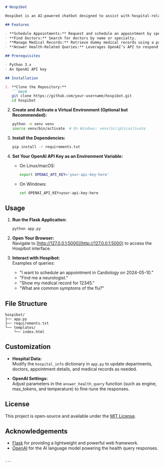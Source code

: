
```markdown
# Hospibot

Hospibot is an AI-powered chatbot designed to assist with hospital-related tasks. It helps patients schedule appointments, find doctors, manage medical records, and answer health-related queries. With its user-friendly interface, Hospibot provides quick, reliable, and efficient support, improving patient experience and streamlining hospital operations.

## Features

- **Schedule Appointments:** Request and schedule an appointment by specifying a department and a date.
- **Find Doctors:** Search for doctors by name or specialty.
- **Manage Medical Records:** Retrieve dummy medical records using a patient ID.
- **Answer Health-Related Queries:** Leverages OpenAI’s API to respond to general health questions.

## Prerequisites

- Python 3.x
- An OpenAI API key

## Installation

1. **Clone the Repository:**
   ```bash
   git clone https://github.com/your-username/hospibot.git
   cd hospibot
   ```

2. **Create and Activate a Virtual Environment (Optional but Recommended):**
   ```bash
   python -m venv venv
   source venv/bin/activate  # On Windows: venv\Scripts\activate
   ```

3. **Install the Dependencies:**
   ```bash
   pip install -r requirements.txt
   ```

4. **Set Your OpenAI API Key as an Environment Variable:**
   - On Linux/macOS:
     ```bash
     export OPENAI_API_KEY='your-api-key-here'
     ```
   - On Windows:
     ```bash
     set OPENAI_API_KEY=your-api-key-here
     ```

## Usage

1. **Run the Flask Application:**
   ```bash
   python app.py
   ```

2. **Open Your Browser:**  
   Navigate to [http://127.0.0.1:5000](http://127.0.0.1:5000) to access the Hospibot interface.

3. **Interact with Hospibot:**  
   Examples of queries:
   - "I want to schedule an appointment in Cardiology on 2024-05-10."
   - "Find me a neurologist."
   - "Show my medical record for 12345."
   - "What are common symptoms of the flu?"

## File Structure

```
hospibot/
├── app.py
├── requirements.txt
└── templates/
    └── index.html
```

## Customization

- **Hospital Data:**  
  Modify the `hospital_info` dictionary in `app.py` to update departments, doctors, appointment details, and medical records as needed.

- **OpenAI Settings:**  
  Adjust parameters in the `answer_health_query` function (such as engine, max_tokens, and temperature) to fine-tune the responses.

## License

This project is open-source and available under the [MIT License](LICENSE).

## Acknowledgements

- [Flask](https://flask.palletsprojects.com/) for providing a lightweight and powerful web framework.
- [OpenAI](https://openai.com/) for the AI language model powering the health query responses.
```

---